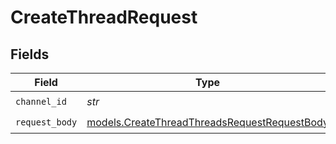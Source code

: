 # CreateThreadRequest


## Fields

| Field                                                                                              | Type                                                                                               | Required                                                                                           | Description                                                                                        |
| -------------------------------------------------------------------------------------------------- | -------------------------------------------------------------------------------------------------- | -------------------------------------------------------------------------------------------------- | -------------------------------------------------------------------------------------------------- |
| `channel_id`                                                                                       | *str*                                                                                              | :heavy_check_mark:                                                                                 | N/A                                                                                                |
| `request_body`                                                                                     | [models.CreateThreadThreadsRequestRequestBody](../models/createthreadthreadsrequestrequestbody.md) | :heavy_check_mark:                                                                                 | N/A                                                                                                |